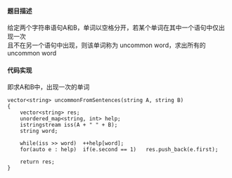 #### 题目描述
给定两个字符串语句A和B，单词以空格分开，若某个单词在其中一个语句中仅出现一次  
且不在另一个语句中出现，则该单词称为 uncommon word，求出所有的 uncommon word

#### 代码实现

即求A和B中，出现一次的单词

```
vector<string> uncommonFromSentences(string A, string B) 
{
    vector<string> res;
    unordered_map<string, int> help;
    istringstream iss(A + " " + B);
    string word;
    
    while(iss >> word)  ++help[word];
    for(auto e : help)  if(e.second == 1)   res.push_back(e.first);
    
    return res;
}
```